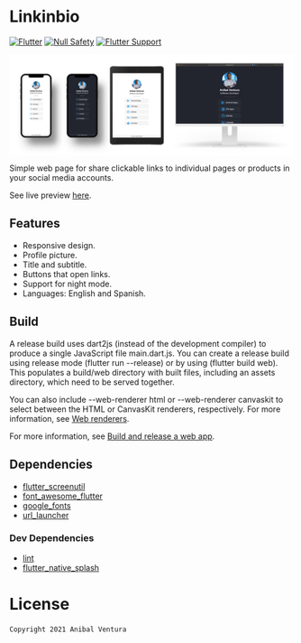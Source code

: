 # Linkinbio

[![Flutter](https://img.shields.io/static/v1?label=Flutter&message=2.2&color=blue)](https://flutter.dev/)
[![Null Safety](https://img.shields.io/static/v1?label=Null+Safety&message=YES&color=success)](https://flutter.dev/docs/null-safety)
[![Flutter Support](https://img.shields.io/static/v1?label=Support&message=Web%20|%20Android%20|%20iOS&color=blue)]()

<img src="app/repository-banner.png" align="center"/>

Simple web page for share clickable links to individual pages or products in your social media accounts.

See live preview [here](https://anibalventura.com/linkinbio/).

## Features

- Responsive design.
- Profile picture.
- Title and subtitle.
- Buttons that open links.
- Support for night mode.
- Languages: English and Spanish.

## Build

A release build uses dart2js (instead of the development compiler) to produce a single JavaScript file main.dart.js. You can create a release build using release mode (flutter run --release) or by using (flutter build web). This populates a build/web directory with built files, including an assets directory, which need to be served together.

You can also include --web-renderer html or --web-renderer canvaskit to select between the HTML or CanvasKit renderers, respectively. For more information, see [Web renderers](https://flutter.dev/docs/development/tools/web-renderers).

For more information, see [Build and release a web app](https://flutter.dev/docs/deployment/web).

## Dependencies

- [flutter_screenutil](https://pub.dev/packages/flutter_screenutil)
- [font_awesome_flutter](https://pub.dev/packages/font_awesome_flutter)
- [google_fonts](https://pub.dev/packages/google_fonts)
- [url_launcher](https://pub.dev/packages/url_launcher)

### Dev Dependencies
- [lint](https://pub.dev/packages/lint)
- [flutter_native_splash](https://pub.dev/packages/flutter_native_splash)

# License

```xml
Copyright 2021 Anibal Ventura
```

